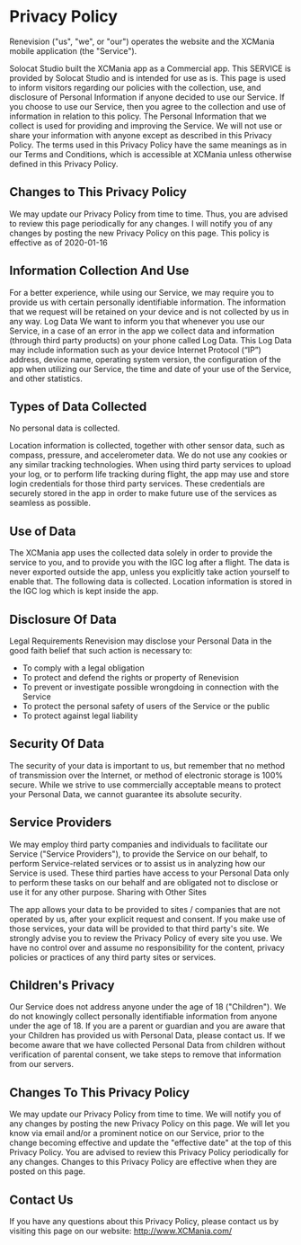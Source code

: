 # Privacy Policy

Renevision ("us", "we", or "our") operates the website and the XCMania mobile application (the "Service").

Solocat Studio built the XCMania app as a Commercial app. This SERVICE is provided by Solocat Studio and is intended for use as is.
This page is used to inform visitors regarding our policies with the collection, use, and disclosure of Personal Information if anyone decided to use our Service.
If you choose to use our Service, then you agree to the collection and use of information in relation to this policy. The Personal Information that we collect is used for providing and improving the Service. We will not use or share your information with anyone except as described in this Privacy Policy.
The terms used in this Privacy Policy have the same meanings as in our Terms and Conditions, which is accessible at XCMania unless otherwise defined in this Privacy Policy.

## Changes to This Privacy Policy

We may update our Privacy Policy from time to time. Thus, you are advised to review this page periodically for any changes. I will notify you of any changes by posting the new Privacy Policy on this page.
This policy is effective as of 2020-01-16


## Information Collection And Use

For a better experience, while using our Service, we may require you to provide us with certain personally identifiable information. The information that we request will be retained on your device and is not collected by us in any way.
Log Data
We want to inform you that whenever you use our Service, in a case of an error in the app we collect data and information (through third party products) on your phone called Log Data. This Log Data may include information such as your device Internet Protocol (“IP”) address, device name, operating system version, the configuration of the app when utilizing our Service, the time and date of your use of the Service, and other statistics.

## Types of Data Collected

No personal data is collected.

Location information is collected, together with other sensor data, such as compass, pressure, and accelerometer data.
We do not use any cookies or any similar tracking technologies.
When using third party services to upload your log, or to perform life tracking during flight, the app may use and store login credentials for those third party services. These credentials are securely stored in the app in order to make future use of the services as seamless as possible.

## Use of Data

The XCMania app uses the collected data solely in order to provide the service to you, and to provide you with the IGC log after a flight. The data is never exported outside the app, unless you explicitly take action yourself to enable that. The following data is collected.
Location information is stored in the IGC log which is kept inside the app.

## Disclosure Of Data

Legal Requirements
Renevision may disclose your Personal Data in the good faith belief that such action is necessary to:
- To comply with a legal obligation
- To protect and defend the rights or property of Renevision
- To prevent or investigate possible wrongdoing in connection with the Service
- To protect the personal safety of users of the Service or the public
- To protect against legal liability

## Security Of Data

The security of your data is important to us, but remember that no method of transmission over the Internet, or method of electronic storage is 100% secure. While we strive to use commercially acceptable means to protect your Personal Data, we cannot guarantee its absolute security.

## Service Providers

We may employ third party companies and individuals to facilitate our Service ("Service Providers"), to provide the Service on our behalf, to perform Service-related services or to assist us in analyzing how our Service is used.
These third parties have access to your Personal Data only to perform these tasks on our behalf and are obligated not to disclose or use it for any other purpose.
Sharing with Other Sites

The app allows your data to be provided to sites / companies that are not operated by us, after your explicit request and consent. If you make use of those services, your data will be provided to that third party's site. We strongly advise you to review the Privacy Policy of every site you use.
We have no control over and assume no responsibility for the content, privacy policies or practices of any third party sites or services.

## Children's Privacy

Our Service does not address anyone under the age of 18 ("Children").
We do not knowingly collect personally identifiable information from anyone under the age of 18. If you are a parent or guardian and you are aware that your Children has provided us with Personal Data, please contact us. If we become aware that we have collected Personal Data from children without verification of parental consent, we take steps to remove that information from our servers.

## Changes To This Privacy Policy

We may update our Privacy Policy from time to time. We will notify you of any changes by posting the new Privacy Policy on this page.
We will let you know via email and/or a prominent notice on our Service, prior to the change becoming effective and update the "effective date" at the top of this Privacy Policy.
You are advised to review this Privacy Policy periodically for any changes. Changes to this Privacy Policy are effective when they are posted on this page.

## Contact Us

If you have any questions about this Privacy Policy, please contact us by visiting this page on our website: http://www.XCMania.com/
